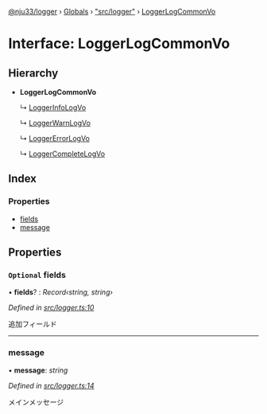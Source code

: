 [@nju33/logger](../README.md) › [Globals](../globals.md) › ["src/logger"](../modules/_src_logger_.md) › [LoggerLogCommonVo](_src_logger_.loggerlogcommonvo.md)

# Interface: LoggerLogCommonVo

## Hierarchy

* **LoggerLogCommonVo**

  ↳ [LoggerInfoLogVo](_src_logger_.loggerinfologvo.md)

  ↳ [LoggerWarnLogVo](_src_logger_.loggerwarnlogvo.md)

  ↳ [LoggerErrorLogVo](_src_logger_.loggererrorlogvo.md)

  ↳ [LoggerCompleteLogVo](_src_logger_.loggercompletelogvo.md)

## Index

### Properties

* [fields](_src_logger_.loggerlogcommonvo.md#optional-fields)
* [message](_src_logger_.loggerlogcommonvo.md#message)

## Properties

### `Optional` fields

• **fields**? : *Record‹string, string›*

*Defined in [src/logger.ts:10](https://github.com/nju33/logger/blob/09b9025/src/logger.ts#L10)*

追加フィールド

___

###  message

• **message**: *string*

*Defined in [src/logger.ts:14](https://github.com/nju33/logger/blob/09b9025/src/logger.ts#L14)*

メインメッセージ
